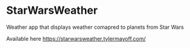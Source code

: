 # StarWarsWeather
Weather app that displays weather comapred to planets from Star Wars 

Available here
https://starwarsweather.tylermayoff.com/
